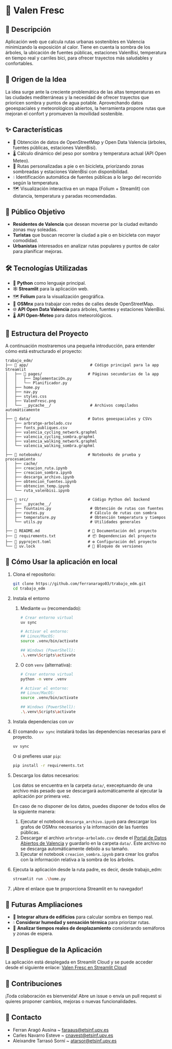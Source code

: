 # 🌳 Valen Fresc 

## 📝 Descripción
Aplicación web que calcula rutas urbanas sostenibles en Valencia minimizando la exposición al calor. Tiene en cuenta la sombra de los árboles, la ubicación de fuentes públicas, estaciones ValenBisi, temperatura en tiempo real y carriles bici, para ofrecer trayectos más saludables y confortables.

## 🧠 Origen de la Idea
La idea surge ante la creciente problemática de las altas temperaturas en las ciudades mediterráneas y la necesidad de ofrecer trayectos que prioricen sombra y puntos de agua potable. Aprovechando datos geoespaciales y meteorológicos abiertos, la herramienta propone rutas que mejoran el confort y promueven la movilidad sostenible.

## ✨ Características
- 📍 Obtención de datos de OpenStreetMap y Open Data Valencia (árboles, fuentes públicas, estaciones ValenBisi).
- 🌡️ Cálculo dinámico del peso por sombra y temperatura actual (API Open Meteo).
- 🧭 Rutas personalizadas a pie o en bicicleta, priorizando zonas sombreadas y estaciones ValenBisi con disponibilidad.
- 💧 Identificación automática de fuentes públicas a lo largo del recorrido según la temperatura.
- 🗺️ Visualización interactiva en un mapa (Folium + Streamlit) con distancia, temperatura y paradas recomendadas.

## 🎯 Público Objetivo
- **Residentes de Valencia** que desean moverse por la ciudad evitando zonas muy soleadas.
- **Turistas** que buscan recorrer la ciudad a pie o en bicicleta con mayor comodidad.
- **Urbanistas** interesados en analizar rutas populares y puntos de calor para planificar mejoras.

## 🛠️ Tecnologías Utilizadas
- 🐍 **Python** como lenguaje principal.
- 🕸️ **Streamlit** para la aplicación web.
- 🗺️ **Folium** para la visualización geográfica.
- 🧮 **OSMnx** para trabajar con redes de calles desde OpenStreetMap.
- 🌐 **API Open Data Valencia** para árboles, fuentes y estaciones ValenBisi.
- 🌡️ **API Open-Meteo** para datos meteorológicos.

## 📂 Estructura del Proyecto
A continuación mostraremos una pequeña introducción, para entender cómo está estructurado el proyecto:

```text
trabajo_edm/
├── 📂 app/                           # Código principal para la app Streamlit
│   ├── 📂 pages/                    # Páginas secundarias de la app
│   │   ├── ImplementaciOn.py
│   │   └── Planificador.py
│   ├── home.py
│   ├── nav.py
│   ├── styles.css
│   ├── ValenFresc.png
│   └── __pycache__/                 # Archivos compilados automáticamente
│
├── 📂 data/                         # Datos geoespaciales y CSVs
│   ├── arbratge-arbolado.csv
│   ├── fonts_publiques.csv
│   ├── valencia_cycling_network.graphml
│   ├── valencia_cycling_sombra.graphml
│   ├── valencia_walking_network.graphml
│   └── valencia_walking_sombra.graphml
│
├── 📂 notebooks/                    # Notebooks de prueba y procesamiento
│   ├── cache/
│   ├── creacion_ruta.ipynb
│   ├── creacion_sombra.ipynb
│   ├── descarga_archivo.ipynb
│   ├── obtencion_fuentes.ipynb
│   ├── obtencion_temp.ipynb
│   └── ruta_valenbisi.ipynb
│
├── 📂 src/                          # Código Python del backend
│   ├── __pycache__/
│   ├── fountains.py                 # Obtención de rutas con fuentes
│   ├── routes.py                    # Cálculo de rutas con sombra
│   ├── temperature.py               # Obtención temperatura y tiempos
│   └── utils.py                     # Utilidades generales
│
├── 📄 README.md                     # 📖 Documentación del proyecto
├── 📄 requirements.txt              # 📦 Dependencias del proyecto
├── 📄 pyproject.toml                # ⚙️ Configuración del proyecto
└── 📄 uv.lock                       # 📌 Bloqueo de versiones

```
## 🚀 Cómo Usar la aplicación en local
1. Clona el repositorio:
   ```bash
   git clone https://github.com/ferranarago03/trabajo_edm.git
   cd trabajo_edm
   ```
2. Instala el entorno 
   1. Mediante `uv` (recomendado):
      ```bash
      # Crear entorno virtual
      uv sync

      # Activar el entorno:
      ## Linux/MacOS:
      source .venv/bin/activate

      ## Windows (PowerShell):
      .\.venv\Scripts\activate
      ```
   2. O con `venv` (alternativa):

      ```bash
      # Crear entorno virtual
      python -m venv .venv
      
      # Activar el entorno:
      ## Linux/MacOS:
      source .venv/bin/activate
      
      ## Windows (PowerShell):
      .\.venv\Scripts\activate
      ```
3. Instala dependencias con uv
4. 
   El comando `uv sync` instalará todas las dependencias necesarias para el proyecto.
   ```bash
   uv sync
   ```
   O si prefieres usar `pip`:
   ```bash
   pip install -r requirements.txt
   ```
5. Descarga los datos necesarios:

   Los datos se encuentra en la carpeta `data/`, execeptuando de una archivo más pesado que se descargará automáticamente al ejecutar la aplicación por primera vez.

   En caso de no disponer de los datos, puedes disponer de todos ellos de la siguiente manera:
   
   1. Ejecutar el notebook `descarga_archivo.ipynb` para descargar los grafos de OSMnx necesarios y la información de las fuentes públicas.
   2. Descargar el archivo `arbratge-arbolado.csv` desde el [Portal de Datos Abiertos de Valencia](https://valencia.opendatasoft.com/explore/dataset/arbratge-arbolado/export/) y guardarlo en la carpeta `data/`. Este archivo no se descarga automáticamente debido a su tamaño.
   3. Ejecutar el notebook `creacion_sombra.ipynb` para crear los grafos con la información relativa a la sombra de los árboles.

6. Ejecuta la aplicación desde la ruta padre, es decir, desde trabajo_edm:
   ```bash
   streamlit run .\home.py
   ```
7. ¡Abre el enlace que te proporciona Streamlit en tu navegador!
   
## 🔮 Futuras Ampliaciones

- 🏢 **Integrar altura de edificios** para calcular sombra en tiempo real.
- 💧 **Considerar humedad y sensación térmica** para priorizar rutas.
- 🚦 **Analizar tiempos reales de desplazamiento** considerando semáforos y zonas de espera.

## 🔗 Despliegue de la Aplicación 
La aplicación está desplegada en Streamlit Cloud y se puede acceder desde el siguiente enlace:
[Valen Fresc en Streamlit Cloud](https://valen-fresc.streamlit.app/)

## 🤝 Contribuciones
¡Toda colaboración es bienvenida!
Abre un issue o envía un pull request si quieres proponer cambios, mejoras o nuevas funcionalidades.

## 📧  Contacto 
- Ferran Aragó Ausina ~ [faraaus@etsinf.upv.es](mailto:faraaus@etsinf.upv.es)
- Carles Navarro Esteve ~ [cnavest@etsinf.upv.es](mailto:cnavest@etsinf.upv.es)
- Aleixandre Tarrasó Sorní ~ [atarsor@etsinf.upv.es](mailto:atarsor@etsinf.upv.es)